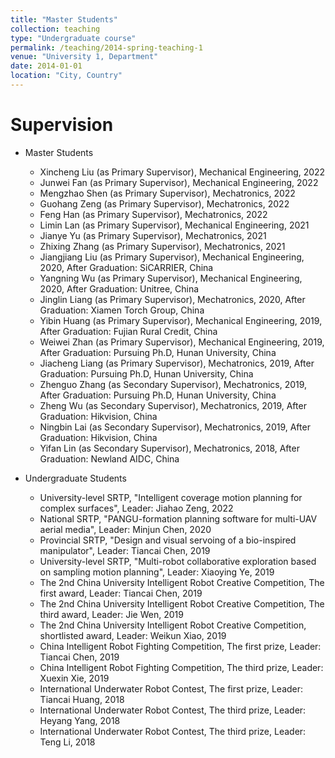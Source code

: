 ```yaml
---
title: "Master Students"
collection: teaching
type: "Undergraduate course"
permalink: /teaching/2014-spring-teaching-1
venue: "University 1, Department"
date: 2014-01-01
location: "City, Country"
---
```


Supervision
======
* Master Students
  * Xincheng Liu (as Primary Supervisor), Mechanical Engineering, 2022
  * Junwei Fan (as Primary Supervisor), Mechanical Engineering, 2022
  * Mengzhao Shen (as Primary Supervisor), Mechatronics, 2022
  * Guohang Zeng (as Primary Supervisor), Mechatronics, 2022
  * Feng Han (as Primary Supervisor), Mechatronics, 2022
  * Limin Lan (as Primary Supervisor), Mechanical Engineering, 2021
  * Jianye Yu (as Primary Supervisor), Mechatronics, 2021 
  * Zhixing Zhang (as Primary Supervisor), Mechatronics, 2021 
  * Jiangjiang Liu (as Primary Supervisor), Mechanical Engineering, 2020, After Graduation: SiCARRIER, China 
  * Yangning Wu (as Primary Supervisor), Mechanical Engineering, 2020, After Graduation: Unitree, China
  * Jinglin Liang (as Primary Supervisor), Mechatronics, 2020, After Graduation: Xiamen Torch Group, China
  * Yibin Huang (as Primary Supervisor), Mechanical Engineering, 2019, After Graduation: Fujian Rural Credit, China
  * Weiwei Zhan (as Primary Supervisor), Mechanical Engineering, 2019, After Graduation: Pursuing Ph.D, Hunan University, China
  * Jiacheng Liang (as Primary Supervisor), Mechatronics, 2019, After Graduation: Pursuing Ph.D, Hunan University, China
  * Zhenguo Zhang (as Secondary Supervisor), Mechatronics, 2019, After Graduation: Pursuing Ph.D, Hunan University, China
  * Zheng Wu (as Secondary Supervisor), Mechatronics, 2019, After Graduation: Hikvision, China
  * Ningbin Lai (as Secondary Supervisor), Mechatronics, 2019, After Graduation: Hikvision, China
  * Yifan Lin (as Secondary Supervisor), Mechatronics, 2018, After Graduation: Newland AIDC, China

* Undergraduate Students
  * University-level SRTP, "Intelligent coverage motion planning for complex surfaces", Leader: Jiahao Zeng, 2022
  * National SRTP, "PANGU-formation planning software for multi-UAV aerial media", Leader: Minjun Chen, 2020 
  * Provincial SRTP, "Design and visual servoing of a bio-inspired manipulator", Leader: Tiancai Chen, 2019
  * University-level SRTP, "Multi-robot collaborative exploration based on sampling motion planning", Leader: Xiaoying Ye, 2019
  * The 2nd China University Intelligent Robot Creative Competition, The first award, Leader: Tiancai Chen, 2019  
  * The 2nd China University Intelligent Robot Creative Competition, The third award, Leader: Jie Wen, 2019 
  * The 2nd China University Intelligent Robot Creative Competition, shortlisted award, Leader: Weikun Xiao, 2019 
  * China Intelligent Robot Fighting Competition, The first prize, Leader: Tiancai Chen, 2019
  * China Intelligent Robot Fighting Competition, The third prize, Leader: Xuexin Xie, 2019
  * International Underwater Robot Contest, The first prize, Leader: Tiancai Huang, 2018
  * International Underwater Robot Contest, The third prize, Leader: Heyang Yang, 2018 
  * International Underwater Robot Contest, The third prize, Leader: Teng Li, 2018
